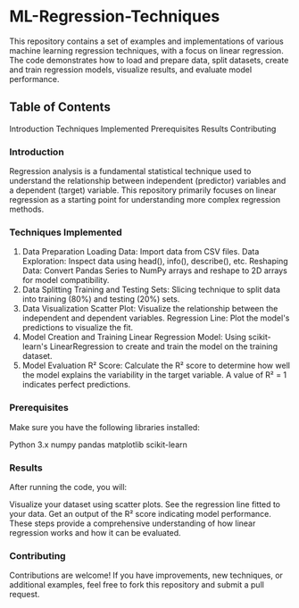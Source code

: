 # ML-Regression-Techniques
This repository contains a set of examples and implementations of various machine learning regression techniques, with a focus on linear regression. The code demonstrates how to load and prepare data, split datasets, create and train regression models, visualize results, and evaluate model performance.

## Table of Contents
Introduction
Techniques Implemented
Prerequisites
Results
Contributing


### Introduction
Regression analysis is a fundamental statistical technique used to understand the relationship between independent (predictor) variables and a dependent (target) variable. This repository primarily focuses on linear regression as a starting point for understanding more complex regression methods.

### Techniques Implemented
1. Data Preparation
Loading Data: Import data from CSV files.
Data Exploration: Inspect data using head(), info(), describe(), etc.
Reshaping Data: Convert Pandas Series to NumPy arrays and reshape to 2D arrays for model compatibility.
2. Data Splitting
Training and Testing Sets: Slicing technique to split data into training (80%) and testing (20%) sets.
3. Data Visualization
Scatter Plot: Visualize the relationship between the independent and dependent variables.
Regression Line: Plot the model's predictions to visualize the fit.
4. Model Creation and Training
Linear Regression Model: Using scikit-learn's LinearRegression to create and train the model on the training dataset.
5. Model Evaluation
R² Score: Calculate the R² score to determine how well the model explains the variability in the target variable. A value of R² = 1 indicates perfect predictions.

### Prerequisites
Make sure you have the following libraries installed:

Python 3.x
numpy
pandas
matplotlib
scikit-learn

### Results
After running the code, you will:

Visualize your dataset using scatter plots.
See the regression line fitted to your data.
Get an output of the R² score indicating model performance.
These steps provide a comprehensive understanding of how linear regression works and how it can be evaluated.

### Contributing
Contributions are welcome! If you have improvements, new techniques, or additional examples, feel free to fork this repository and submit a pull request.
